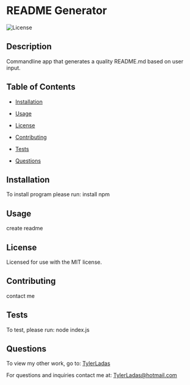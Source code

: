 # README Generator

![License](https://img.shields.io/badge/License-MIT-<blue>)

## Description

Commandline app that generates a quality README.md based on user input.

## Table of Contents

* [Installation](#installation)

* [Usage](#usage)

* [License](#license)

* [Contributing](#contributing)

* [Tests](#tests)

* [Questions](#questions)

## Installation

To install program please run:
install npm

## Usage

create readme

## License
    
Licensed for use with the MIT license.

## Contributing

contact me

## Tests

To test, please run:
node index.js

## Questions

To view my other work, go to: 
[TylerLadas](https://github.com/TylerLadas/)

For questions and inquiries contact me at:
TylerLadas@hotmail.com

